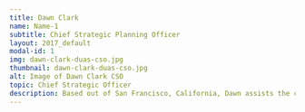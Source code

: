 ```yaml
---
title: Dawn Clark
name: Name-1
subtitle: Chief Strategic Planning Officer
layout: 2017_default
modal-id: 1
img: dawn-clark-duas-cso.jpg
thumbnail: dawn-clark-duas-cso.jpg
alt: Image of Dawn Clark CSO
topic: Chief Strategic Officer
description: Based out of San Francisco, California, Dawn assists the chief executive officer with developing, communicating, executing, and sustaining strategy. 
---
```


